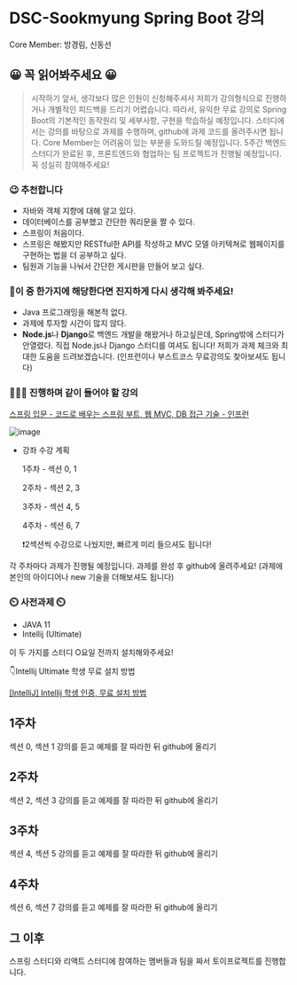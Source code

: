 # DSC-Sookmyung Spring Boot 강의

Core Member: 방경림, 신동선

## 😀 꼭 읽어봐주세요 😀

> 시작하기 앞서, 생각보다 많은 인원이 신청해주셔서 저희가 강의형식으로 진행하거나 개별적인 피드백을 드리기 어렵습니다. 따라서, 유익한 무료 강의로 Spring Boot의 기본적인 동작원리 및 세부사항, 구현을 학습하실 예정입니다. 스터디에서는 강의를 바탕으로 과제를 수행하며, github에 과제 코드를 올려주시면 됩니다.  Core Member는 어려움이 있는 부분을 도와드릴 예정입니다. 5주간 백엔드 스터디가 완료된 후, 프론트엔드와 협업하는 팀 프로젝트가 진행될 예정입니다. 꼭 성실히 참여해주세요!

### 😉 추천합니다

- 자바와 객체 지향에 대해 알고 있다.
- 데이터베이스를 공부했고 간단한 쿼리문을 짤 수 있다.
- 스프링이 처음이다.
- 스프링은 해봤지만 RESTful한 API를 작성하고 MVC 모델 아키텍쳐로 웹페이지를 구현하는 법을 더 공부하고 싶다.
- 팀원과 기능을 나눠서 간단한 게시판을 만들어 보고 싶다.

### 🤔이 중 한가지에 해당한다면 진지하게 다시 생각해 봐주세요!

- Java 프로그래밍을 해본적 없다.
- 과제에 투자할 시간이 많지 않다.
- **Node.js**나 **Django**로 백엔드 개발을 해왔거나 하고싶은데, Spring밖에 스터디가 안열렸다.
직접 Node.js나 Django 스터디를 여셔도 됩니다! 저희가 과제 체크와 최대한 도움을 드려보겠습니다. (인프런이나 부스트코스 무료강의도 찾아보셔도 됩니다)

### 👩🏻‍💻 진행하며 같이 들어야 할 강의

[스프링 입문 - 코드로 배우는 스프링 부트, 웹 MVC, DB 접근 기술 - 인프런](https://www.inflearn.com/course/%EC%8A%A4%ED%94%84%EB%A7%81-%EC%9E%85%EB%AC%B8-%EC%8A%A4%ED%94%84%EB%A7%81%EB%B6%80%ED%8A%B8)

![image](https://user-images.githubusercontent.com/52663248/103261334-86ed4580-49e4-11eb-9f4f-7618f7cf02df.png)


- 강좌 수강 계획

    1주차 - 섹션 0, 1

    2주차 - 섹션 2, 3

    3주차 - 섹션 4, 5

    4주차 - 섹션 6, 7

    ❗2섹션씩 수강으로 나눴지만, 빠르게 미리 들으셔도 됩니다!

각 주차마다 과제가 진행될 예정입니다. 과제를 완성 후 github에 올려주세요! (과제에 본인의 아이디어나 new 기술을 더해보셔도 됩니다)

### ⏲️ 사전과제 ⏲️

- JAVA 11
- Intellij (Ultimate)

이 두 가지를 스터디 O요일 전까지 설치해와주세요!

👇Intellij Ultimate 학생 무료 설치 방법

[[IntelliJ] Intellij 학생 인증, 무료 설치 방법](https://goddaehee.tistory.com/215)

## 1주차

섹션 0, 섹션 1 강의를 듣고 예제를 잘 따라한 뒤 github에 올리기

## 2주차

섹션 2, 섹션 3 강의를 듣고 예제를 잘 따라한 뒤 github에 올리기

## 3주차

섹션 4, 섹션 5 강의를 듣고 예제를 잘 따라한 뒤 github에 올리기

## 4주차

섹션 6, 섹션 7 강의를 듣고 예제를 잘 따라한 뒤 github에 올리기

## 그 이후

스프링 스터디와 리액트 스터디에 참여하는 멤버들과 팀을 짜서 토이프로젝트를 진행합니다.
